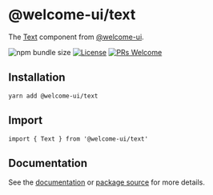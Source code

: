# @welcome-ui/text

The [Text](https://welcome-ui.com/components/text) component from [@welcome-ui](https://welcome-ui.com).

![npm bundle size](https://img.shields.io/bundlephobia/minzip/@welcome-ui/text) [![License](https://img.shields.io/npm/l/welcome-ui.svg)](https://github.com/WTTJ/welcome-ui/tree/main/LICENSE) [![PRs Welcome](https://img.shields.io/badge/PRs-welcome-mediumspringgreen.svg)](ttps://github.com/WTTJ/welcome-ui/tree/main/CONTRIBUTING.mdx)

## Installation

    yarn add @welcome-ui/text

## Import

    import { Text } from '@welcome-ui/text'

## Documentation

See the [documentation](https://welcome-ui.com/components/text) or [package source](https://github.com/WTTJ/welcome-ui/tree/main/packages/Text) for more details.
